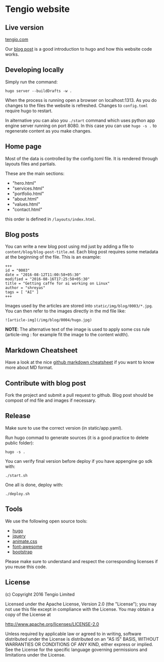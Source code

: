 Tengio website
==============

Live version
------------
[tengio.com](http://www.tengio.com)

Our [blog post](http://www.tengio.com/blog/company-website-using-hugo/) is a good introduction to hugo and how this website code works.

Developing locally
------------------
Simply run the command:
```
hugo server --buildDrafts -w .
```
When the process is running open a browser on localhost:1313. As you do changes to the files the website is refreshed.
Changes to ```config.toml``` require hugo to restart.

In alternative you can also you ```./start``` command which uses python app engine server running on port 8080. In this case you can use ```hugo -s .``` to regenerate content as you make changes.

Home page
---------
Most of the data is controlled by the config.toml file. It is rendered through layouts files and partials.

These are the main sections:

* "hero.html"
* "services.html"
* "portfolio.html"
* "about.html"
* "values.html"
* "contact.html"

this order is defined in ```/layouts/index.html```.

Blog posts
----------
You can write a new blog post using md just by adding a file to ```content/blog/blog-post-title.md```.
Each blog post requires some metadata at the beginning of the file. This is an example:
```
+++
id = "0003"
date = "2016-08-12T11:00:58+05:30"
modified = "2016-08-16T17:25:58+05:30"
title = "Getting caffe for ai working on Linux"
author = "shreyas"
tags = [ "AI" ]
+++
```
Images used by the articles are stored into ```static/img/blog/0003/*.jpg```.
You can then refer to the images directly in the md file like:
```
![article-img](/img/blog/0004/hugo.jpg)
```
**NOTE**: The alternative text of the image is used to apply some css rule (article-img : for example fit the image to the content width).

Markdown Cheatsheet
-------------------
Have a look at the nice [github markdown cheatsheet](https://github.com/adam-p/markdown-here/wiki/Markdown-Cheatsheet) if you want to know more about MD format.


Contribute with blog post
-------------------------
Fork the project and submit a pull request to github. Blog post should be compost of md file and images if necessary.

Release
-------
Make sure to use the correct version (in static/app.yaml).

Run hugo commad to generate sources (it is a good practice to delete public folder):

```
hugo -s .
```

You can verify final version before deploy if you have appengine go sdk with:

```
./start.sh
```

One all is done, deploy with:

```
./deploy.sh
```

Tools
-----

We use the following open source tools:

- [hugo](https://gohugo.io)
- [jquery](https://jquery.org)
- [animate.css](https://github.com/daneden/animate.css)
- [font-awesome](http://fontawesome.io)
- [bootstrap](http://getbootstrap.com)

Please make sure to understand and respect the corresponding licenses if you reuse this code.

License
-------

(c) Copyright 2016 Tengio Limited

Licensed under the Apache License, Version 2.0 (the "License");
you may not use this file except in compliance with the License.
You may obtain a copy of the License at

   http://www.apache.org/licenses/LICENSE-2.0

Unless required by applicable law or agreed to in writing, software
distributed under the License is distributed on an "AS IS" BASIS,
WITHOUT WARRANTIES OR CONDITIONS OF ANY KIND, either express or implied.
See the License for the specific language governing permissions and
limitations under the License.
